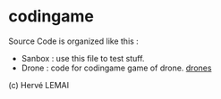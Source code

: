 # codingame

Source Code is organized like this : 

* Sanbox : use this file to test stuff.
* Drone : code for codingame game of drone. [drones](./drone/drone.md)

(c) Hervé LEMAI
